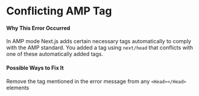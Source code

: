 Conflicting AMP Tag
===================

#### Why This Error Occurred

In AMP mode Next.js adds certain necessary tags automatically to comply with the AMP standard. You added a tag using `next/head` that conflicts with one of these automatically added tags.

#### Possible Ways to Fix It

Remove the tag mentioned in the error message from any `<Head></Head>` elements
